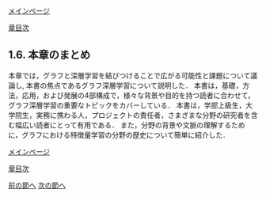 [メインページ](../../index.markdown)

[章目次](./chap1.md)
## 1.6. 本章のまとめ

本章では，グラフと深層学習を結びつけることで広がる可能性と課題について議論し,
本書の焦点であるグラフ深層学習について説明した．
本書は，基礎，方法，応用，および発展の4部構成で，様々な背景や目的を持つ読者に合わせて，グラフ深層学習の重要なトピックをカバーしている．
本書は，学部上級生，大学院生，実務に携わる人，プロジェクトの責任者，さまざまな分野の研究者を含む幅広い読者にとって有用である．
また，分野の背景や文脈の理解するために，グラフにおける特徴量学習の分野の歴史について簡単に紹介した．


[メインページ](../../index.markdown)

[章目次](./chap1.md)

[前の節へ](./subsection_05.md) [次の節へ](./subsection_07.md)


